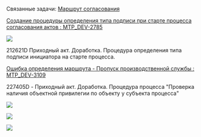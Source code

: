 Связанные задачи:
[Маршрут согласования](Маршрут%20согласования.md)

[Создание процедуры определения типа подписи при старте процесса согласования актов : MTP_DEV-2785](https://yt.surgutneftegas.ru:4443/issue/MTP_DEV-2785)

![](Pasted%20image%2020250513083535.png)

212621D Приходный акт. Доработка. Процедура определения типа подписи инициатора на старте процесса.

[Ошибка определения маршрута - Пропуск производственной службы : MTP_DEV-3109](https://yt.surgutneftegas.ru:4443/issue/MTP_DEV-3109)

227405D - Приходный акт. Доработка. Процедура процесса "Проверка наличия объектной привилегии по объекту у субъекта процесса"

![](5JpJOURox7.png)

![](Pasted%20image%2020250619163941.png)

![](Pasted%20image%2020250701141431.png)

